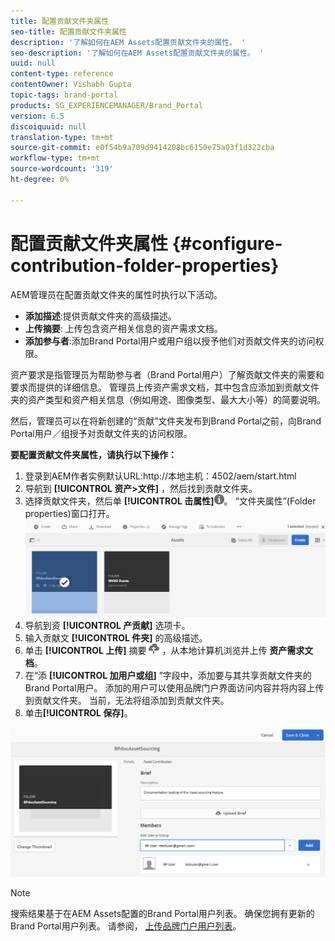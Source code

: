 ```yaml
---
title: 配置贡献文件夹属性
seo-title: 配置贡献文件夹属性
description: '了解如何在AEM Assets配置贡献文件夹的属性。 '
seo-description: '了解如何在AEM Assets配置贡献文件夹的属性。 '
uuid: null
content-type: reference
contentOwner: Vishabh Gupta
topic-tags: brand-portal
products: SG_EXPERIENCEMANAGER/Brand_Portal
version: 6.5
discoiquuid: null
translation-type: tm+mt
source-git-commit: e0f54b9a709d9414208bc6150e75a03f1d322cba
workflow-type: tm+mt
source-wordcount: '319'
ht-degree: 0%

---
```



# 配置贡献文件夹属性 {#configure-contribution-folder-properties}

AEM管理员在配置贡献文件夹的属性时执行以下活动。

* **添加描述**:提供贡献文件夹的高级描述。
* **上传摘要**: 上传包含资产相关信息的资产需求文档。
* **添加参与者**:添加Brand Portal用户或用户组以授予他们对贡献文件夹的访问权限。

资产要求是指管理员为帮助参与者（Brand Portal用户）了解贡献文件夹的需要和要求而提供的详细信息。 管理员上传资产需求文档，其中包含应添加到贡献文件夹的资产类型和资产相关信息（例如用途、图像类型、最大大小等）的简要说明。

然后，管理员可以在将新创建的“贡献”文件夹发布到Brand Portal之前，向Brand Portal用户／组授予对贡献文件夹的访问权限。

**要配置贡献文件夹属性，请执行以下操作：**

1. 登录到AEM作者实例默认URL:http://本地主机：4502/aem/start.html
1. 导航到 **[!UICONTROL 资产>文件]** ，然后找到贡献文件夹。
1. 选择贡献文件夹，然后单 **[!UICONTROL 击属性]**![](assets/properties.png)。 “文件夹属性”(Folder properties)窗口打开。
   ![](assets/contribution-folder-property1.png)
1. 导航到资 **[!UICONTROL 产贡献]** 选项卡。
1. 输入贡献文 **[!UICONTROL 件夹]** 的高级描述。
1. 单击 **[!UICONTROL 上传]** 摘要 ![](assets/upload.png) ，从本地计算机浏览并上传 **资产需求文档**。
1. 在“添 **[!UICONTROL 加用户或组]** ”字段中，添加要与其共享贡献文件夹的Brand Portal用户。 添加的用户可以使用品牌门户界面访问内容并将内容上传到贡献文件夹。 当前，无法将组添加到贡献文件夹。
1. 单击&#x200B;**[!UICONTROL 保存]**。

![](assets/contribution-folder-property2.png)

>[!NOTE]
>
>搜索结果基于在AEM Assets配置的Brand Portal用户列表。 确保您拥有更新的Brand Portal用户列表。 请参阅， [上传品牌门户用户列表](brand-portal-configure-asset-sourcing.md)。
